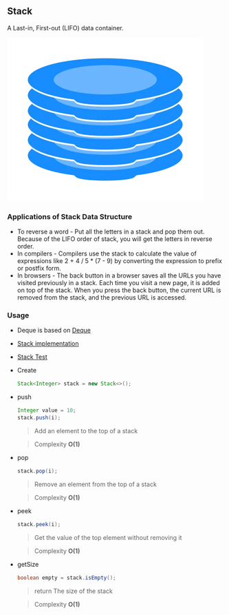 ## Stack

A Last-in, First-out (LIFO) data container.

![Stack image](../images/stack.webp)

### Applications of Stack Data Structure

- To reverse a word - Put all the letters in a stack and pop them out. Because of the LIFO order of stack, you will get
  the letters in reverse order.
- In compilers - Compilers use the stack to calculate the value of expressions like 2 + 4 / 5 * (7 - 9) by converting
  the expression to prefix or postfix form.
- In browsers - The back button in a browser saves all the URLs you have visited previously in a stack. Each time you
  visit a new page, it is added on top of the stack. When you press the back button, the current URL is removed from the
  stack, and the previous URL is accessed.

### Usage

- Deque is based on [Deque](DEQUQ.md)
- [Stack implementation](../src/main/java/org/example/stack/Stack.java)
- [Stack Test](../src/test/java/org/example/stack/StackTest.java)
- Create
    ```java
    Stack<Integer> stack = new Stack<>();
    ```

- push
  ```java
  Integer value = 10;
  stack.push(i);
  ```
  > Add an element to the top of a stack

  > Complexity **O(1)**

- pop
  ```java
  stack.pop(i);
  ```
  > Remove an element from the top of a stack

  > Complexity **O(1)**

- peek
  ```java
  stack.peek(i);
  ```
  > Get the value of the top element without removing it

  > Complexity **O(1)**

- getSize
  ```java
  boolean empty = stack.isEmpty();
  ```
  > return The size of the stack

  > Complexity **O(1)**
  